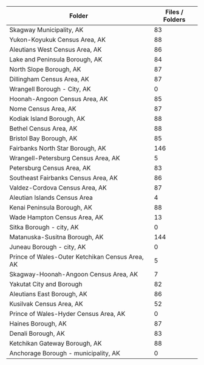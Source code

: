 | Folder                                          |   Files / Folders |
|-------------------------------------------------|-------------------|
| Skagway Municipality, AK                        |                83 |
| Yukon-Koyukuk Census Area, AK                   |                88 |
| Aleutians West Census Area, AK                  |                86 |
| Lake and Peninsula Borough, AK                  |                84 |
| North Slope Borough, AK                         |                87 |
| Dillingham Census Area, AK                      |                87 |
| Wrangell Borough - City, AK                     |                 0 |
| Hoonah-Angoon Census Area, AK                   |                85 |
| Nome Census Area, AK                            |                87 |
| Kodiak Island Borough, AK                       |                88 |
| Bethel Census Area, AK                          |                88 |
| Bristol Bay Borough, AK                         |                85 |
| Fairbanks North Star Borough, AK                |               146 |
| Wrangell-Petersburg Census Area, AK             |                 5 |
| Petersburg Census Area, AK                      |                83 |
| Southeast Fairbanks Census Area, AK             |                86 |
| Valdez-Cordova Census Area, AK                  |                87 |
| Aleutian Islands Census Area                    |                 4 |
| Kenai Peninsula Borough, AK                     |                88 |
| Wade Hampton Census Area, AK                    |                13 |
| Sitka Borough - city, AK                        |                 0 |
| Matanuska-Susitna Borough, AK                   |               144 |
| Juneau Borough - city, AK                       |                 0 |
| Prince of Wales-Outer Ketchikan Census Area, AK |                 5 |
| Skagway-Hoonah-Angoon Census Area, AK           |                 7 |
| Yakutat City and Borough                        |                82 |
| Aleutians East Borough, AK                      |                86 |
| Kusilvak Census Area, AK                        |                52 |
| Prince of Wales-Hyder Census Area, AK           |                 0 |
| Haines Borough, AK                              |                87 |
| Denali Borough, AK                              |                83 |
| Ketchikan Gateway Borough, AK                   |                88 |
| Anchorage Borough - municipality, AK            |                 0 |